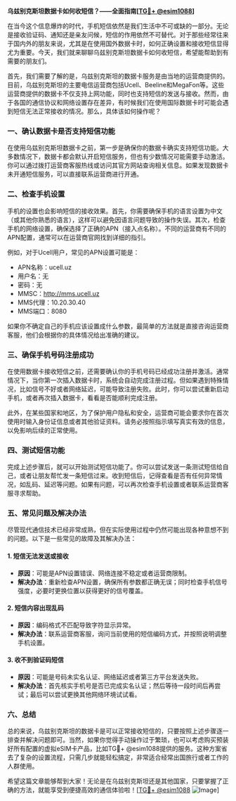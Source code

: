 **乌兹别克斯坦数据卡如何收短信？——全面指南[[TG💪+ @esim1088](https://t.me/s/esim1088)]**

在当今这个信息爆炸的时代，手机短信依然是我们生活中不可或缺的一部分。无论是接收验证码、通知还是亲友问候，短信的作用依然不可替代。对于那些经常往来于国内外的朋友来说，尤其是在使用国外数据卡时，如何正确设置和接收短信显得尤为重要。今天，我们就来聊聊乌兹别克斯坦数据卡如何收短信，希望能帮助到有需要的朋友们。

首先，我们需要了解的是，乌兹别克斯坦的数据卡服务是由当地的运营商提供的。目前，乌兹别克斯坦的主要电信运营商包括Ucell、Beeline和MegaFon等。这些运营商提供的数据卡不仅支持上网功能，同时也支持短信的发送与接收。然而，由于各国的通信协议和网络设置存在差异，有时候我们在使用国际数据卡时可能会遇到短信无法正常接收的情况。那么，具体该如何操作呢？

### 一、确认数据卡是否支持短信功能

在使用乌兹别克斯坦数据卡之前，第一步是确保你的数据卡确实支持短信功能。大多数情况下，数据卡都会默认开启短信服务，但也有少数情况可能需要手动激活。你可以通过拨打运营商客服热线或访问其官方网站查询相关信息。如果发现数据卡未开通短信服务，可以直接联系运营商进行开通。

### 二、检查手机设置

手机的设置也会影响短信的接收效果。首先，你需要确保手机的语言设置为中文（或其他你熟悉的语言），这样可以避免因语言问题导致的操作失误。其次，检查手机的网络设置，确保选择了正确的APN（接入点名称）。不同的运营商有不同的APN配置，通常可以在运营商官网找到详细的指引。

例如，对于Ucell用户，常见的APN设置可能是：
- APN名称：ucell.uz
- 用户名：无
- 密码：无
- MMSC：http://mms.ucell.uz
- MMS代理：10.20.30.40
- MMS端口：8080

如果你不确定自己的手机应该设置成什么参数，最简单的方法就是直接咨询运营商客服，他们会根据你的具体情况给出准确的建议。

### 三、确保手机号码注册成功

在使用数据卡接收短信之前，还需要确认你的手机号码已经成功注册并激活。通常情况下，当你第一次插入数据卡时，系统会自动完成注册过程。但如果遇到特殊情况，比如信号不好或者网络延迟，可能导致注册失败。此时，你可以尝试重新启动手机，或者再次插入数据卡，看看是否能顺利完成注册。

此外，在某些国家和地区，为了保护用户隐私和安全，运营商可能会要求你在首次使用时输入身份证信息或者其他验证资料。请务必按照指示填写真实有效的信息，以免影响后续的正常使用。

### 四、测试短信功能

完成上述步骤后，就可以开始测试短信功能了。你可以尝试发送一条测试短信给自己，或者让朋友帮忙发一条短信过来。收到短信后，记得查看是否有任何异常情况，如乱码、延迟等问题。如果有问题，可以再次检查手机设置或者联系运营商客服寻求帮助。

### 五、常见问题及解决办法

尽管现代通信技术已经非常成熟，但在实际使用过程中仍然可能出现各种意想不到的问题。以下是一些常见的故障及其解决办法：

#### 1. 短信无法发送或接收
- **原因**：可能是APN设置错误、网络连接不稳定或者运营商限制。
- **解决办法**：重新检查APN设置，确保所有参数都正确无误；同时检查手机信号强度，必要时更换位置以获得更好的信号覆盖。

#### 2. 短信内容出现乱码
- **原因**：编码格式不匹配导致字符显示异常。
- **解决办法**：联系运营商客服，询问当前使用的短信编码方式，并按照说明调整手机设置。

#### 3. 收不到验证码短信
- **原因**：可能是号码未实名认证、网络延迟或者第三方平台发送失败。
- **解决办法**：首先核实手机号是否已完成实名认证；然后等待一段时间后再尝试；最后可以尝试更换其他网络环境试试看。

### 六、总结

总的来说，乌兹别克斯坦的数据卡是可以正常接收短信的，只要按照上述步骤逐一排查并解决问题即可。当然，如果你觉得手动操作过于繁琐，也可以考虑购买预装好所有配置的虚拟eSIM卡产品，比如TG💪+ @esim1088提供的服务。这种方案省去了复杂的设置流程，只需几步就能轻松搞定，非常适合经常出国旅行或者工作的人群使用。

希望这篇文章能够帮到大家！无论是在乌兹别克斯坦还是其他国家，只要掌握了正确的方法，就能享受到便捷高效的通信体验啦！[[TG💪+ @esim1088](https://t.me/s/esim1088) ![Image](https://i.postimg.cc/4NQfJmqS/Snipaste-2025-05-13-00-14-12.png)]